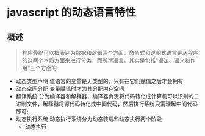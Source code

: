 # javascript 的动态语言特性

## 概述

> 程序最终可以被表达为数据和逻辑两个方面，命令式和说明式语言是从程序的这两个本质方面来进行分类，而所谓语言，其实是包括"语法、语义和作用"三个方面的

- 动态类型声明
  值语言的变量是无类型的，只有在它们赋值之后才会拥有
- 动态空间分配
  变量赋值时才为其分配内存空间
- 翻译系统
  分为编译器和解释器，编译器负责将代码转化成计算机可以识别的二进制文件，解释器将源代码转化成中间代码，然后执行系统只需理解中间代码即可;
- 动态执行系统
  动态执行系统分为动态装载和动态执行两个阶段
  - 动态执行
